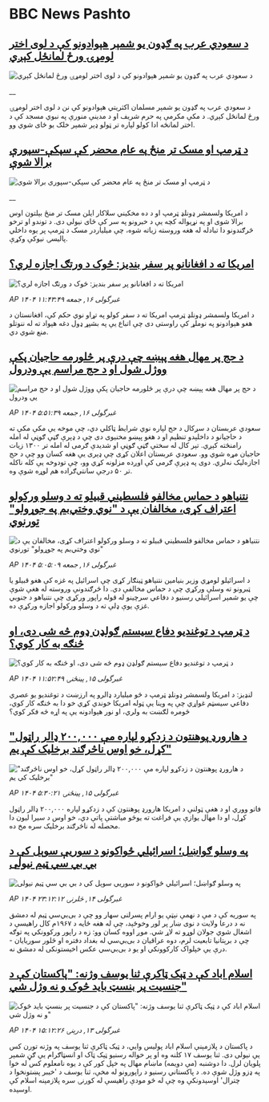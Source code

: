 # BBC News Pashto## [د سعودي عرب په ګډون یو شمېر هېوادونو کې د لوی اختر لومړۍ ورځ لمانځل کېږي](https://www.bbc.co.uk/pashto/live/cvg57dqp1k0t?at_campaign=githubrss)![د سعودي عرب په ګډون یو شمېر هېوادونو کې د لوی اختر لومړۍ ورځ لمانځل کېږي](https://ichef.bbci.co.uk/ace/standard/240/cpsprodpb/beda/live/f90c7ed0-42a8-11f0-bace-e1270fc31f5e.jpg)__د سعودي عرب په ګډون یو شمېر مسلمان اکثریتي هېوادونو کې نن د لوی اختر لومړۍ ورځ لمانځل کېږي. د مکې مکرمې په حرم شریف او د مدینې منورې په نبوي مسجد کې د اختر لمانځه ادا کولو لپاره تر ټولو ډېر شمېر خلک یو ځای شوي وو.## [د ټرمپ او مسک تر منځ په عام محضر کې سپکې-سپورې برالا شوې ](https://www.bbc.co.uk/pashto/live/cx271n7v1q8t?at_campaign=githubrss)![د ټرمپ او مسک تر منځ په عام محضر کې سپکې-سپورې برالا شوې ](https://ichef.bbci.co.uk/ace/standard/240/cpsprodpb/800a/live/f9b8dee0-42bd-11f0-835b-310c7b938e84.jpg)__د امریکا ولسمشر ډونلډ ټرمپ او د ده مخکیني سلاکار ایلن مسک تر منځ بېلتون اوس برالا شوی او په نړیواله کچه یې د خبرونو په سر کې ځای نیولی دی. د توندو او ترخو څرګندونو دا تبادله له هغه وروسته زیاته شوه، چې میلیاردر مسک د ټرمپ پر یوه داخلي پالیسۍ نیوکې وکړې.## [امریکا ته د افغانانو پر سفر بندیز: څوک د ورتګ اجازه لري؟](https://www.bbc.com/pashto/articles/clyqpn88vzgo?at_campaign=githubrss)![امریکا ته د افغانانو پر سفر بندیز: څوک د ورتګ اجازه لري؟](https://ichef.bbci.co.uk/ace/standard/240/cpsprodpb/47d6/live/4570c220-4206-11f0-bb70-638c3138e72c.jpg)_AP ۱۴۰۴ غبرگولی ۱۶, جمعه ۱۱:۴۳:۴۹_د امریکا ولسمشر ډونلډ ټرمپ امریکا ته د سفر کولو په تړاو نوي حکم کې، افغانستان د هغو هېوادونو په نوملړ کې راوستی دی چې اتباع یې په بشپړ ډول دغه هېواد ته له ننوتلو منع   شوي دي.## [د حج پر مهال هغه پېښه چې درې پر څلورمه حاجیان پکې ووژل شول او د حج مراسم یې ودرول](https://www.bbc.com/pashto/articles/ckg7pgynr1ro?at_campaign=githubrss)![د حج پر مهال هغه پېښه چې درې پر څلورمه حاجیان پکې ووژل شول او د حج مراسم یې ودرول](https://ichef.bbci.co.uk/ace/standard/240/cpsprodpb/ea46/live/bf415f00-4298-11f0-835b-310c7b938e84.jpg)_AP ۱۴۰۴ غبرگولی ۱۶, جمعه ۵:۵۱:۳۹_سعودي عربستان د سږکال د حج لپاره نوي شرایط ټاکلي دي، چې موخه‌ یې مکې مکې ته د حاجیانو د داخلېدو تنظیم او د هغو پېښو مخنیوی دی چې د ډېرې ګڼې ګوڼې له امله رامنځته کېږي.
تېر کال له سختې ګڼې ګوڼې او شدیدې ګرمی له امله تر ۱۳۰۰ زیات حاجیان مړه شوي وو. سعودي عربستان اعلان کړی چې ډېری یې هغه کسان وو چې د حج اجازه‌لیک نه‌لري. دوی په ډېرې ګرمی کې اوږده مزلونه کړي وو، چې تودوخه یې کله ناکله تر ۵۰ درجې سانتي‌ګراده هم لوړه شوې وه.## [نتنياهو د حماس مخالفو فلسطیني قبیلو ته د وسلو ورکولو اعتراف کړی، مخالفان یې د "نوي وختي‌بم په جوړولو" تورنوي](https://www.bbc.com/pashto/articles/c3wd2wqnld0o?at_campaign=githubrss)![نتنياهو د حماس مخالفو فلسطیني قبیلو ته د وسلو ورکولو اعتراف کړی، مخالفان یې د "نوي وختي‌بم په جوړولو" تورنوي](https://ichef.bbci.co.uk/ace/standard/240/cpsprodpb/f64c/live/8fd4a970-4293-11f0-b6e6-4ddb91039da1.png)_AP ۱۴۰۴ غبرگولی ۱۶, جمعه ۵:۰۵:۰۹_د اسرائیلو لومړي وزیر بنیامین نتنياهو ټینګار کړی چې اسرائیل په غزه کې هغو قبیلو یا ټبرونو ته وسلې ورکړي چې د حماس مخالفې دي.
دا څرګندونې وروسته له هغې شوې چې یو شمېر اسرائیلي رسنیو د دفاعي سرچینو له قوله راپور ورکړی چې نتنياهو د جنوبي غزې یوې ډلې ته د وسلو ورکولو اجازه ورکړې ده.## [د  ټرمپ د توغندیو دفاع سیستم ګولډن ډوم څه شی دی، او  څنګه به کار کوي؟](https://www.bbc.com/pashto/articles/cly3px4y43wo?at_campaign=githubrss)![د  ټرمپ د توغندیو دفاع سیستم ګولډن ډوم څه شی دی، او  څنګه به کار کوي؟](https://ichef.bbci.co.uk/ace/standard/240/cpsprodpb/f235/live/1b9db1e0-4203-11f0-bace-e1270fc31f5e.jpg)_AP ۱۴۰۴ غبرگولی ۱۵, پينځنۍ ۱۱:۵۲:۴۹_لنډیز: د امریکا ولسمشر ډونلډ ټرمپ د څو میلیارد ډالرو په ارزښت د توغندیو یو عصري دفاعي سیسټم غواړي چې په وینا یې ټوله امریکا خوندي کړي خو دا به څنګه کار کوي، څومره لګښت به ولري، او نور هېوادونه یې په اړه څه فکر کوي؟## ["د هارورډ پوهنتون د زدکړو لپاره مې ۲۰۰,۰۰۰ ډالر راټول کړل، خو اوس ناڅرګند برخلیک کې یم"](https://www.bbc.com/pashto/articles/cq85pyg8n32o?at_campaign=githubrss)!["د هارورډ پوهنتون د زدکړو لپاره مې ۲۰۰,۰۰۰ ډالر راټول کړل، خو اوس ناڅرګند برخلیک کې یم"](https://ichef.bbci.co.uk/ace/standard/240/cpsprodpb/5d2c/live/5915b0b0-419d-11f0-835b-310c7b938e84.jpg)_AP ۱۴۰۴ غبرگولی ۱۵, پينځنۍ ۵:۳۰:۲۱_فاتو ووري او د هغې ټولنې د امریکا هارورډ پوهنتون کې د زدکړو لپاره ۲۰۰,۰۰۰ ډالر راټول کړل، او دا مهال یوازې یې فراغت ته یوڅو میاشتې پاتې دي، خو اوس د سیرا لیون دا محصله له ناڅرګند برخلیک سره مخ ده.## [په وسلو ګواښل؛ اسرائیلي ځواکونو د سوریې سوېل کې د بي بي سي ټیم نیولی](https://www.bbc.com/pashto/articles/cx2e1gv479vo?at_campaign=githubrss)![په وسلو ګواښل؛ اسرائیلي ځواکونو د سوریې سوېل کې د بي بي سي ټیم نیولی](https://ichef.bbci.co.uk/ace/standard/240/cpsprodpb/5edb/live/e4051c60-4198-11f0-835b-310c7b938e84.jpg)_AP ۱۴۰۴ غبرگولی ۱۴, څلرنۍ ۲۳:۱۲:۱۲_په سوریه کې د مې د نهمې نېټې یو ارام پسرلنی سهار وو چې د بی‌بي‌سي ټیم له دمشق نه د درعا ولایت د نوى ښار پر لور وخوځېد، چې له هغه ځایه د ۱۹۶۷م کال راهیسې د اشغال شوي جولان لوړو ته لاړ شي. موږ اووه کسان وو: زه د راپور ورکوونکي په توګه چې د برېتانیا تابعیت لرم، دوه عراقیان د بی‌بي‌سي له بغداد دفتره او څلور سوریایان - درې يې خپلواک کارکوونکي او یو د بی‌بي‌سي عکس اخیستونکی له دمشق نه.## [اسلام اباد کې د ټېک ټاکرې ثنا یوسف وژنه: "پاکستان کې د جنسیت پر بنسټ باید څوک و نه وژل شي"](https://www.bbc.com/pashto/articles/clynxlrn3dko?at_campaign=githubrss)![اسلام اباد کې د ټېک ټاکرې ثنا یوسف وژنه: "پاکستان کې د جنسیت پر بنسټ باید څوک و نه وژل شي"](https://ichef.bbci.co.uk/ace/standard/240/cpsprodpb/0bdb/live/1c964e60-4071-11f0-a55b-41bab8bccdf3.jpg)_AP ۱۴۰۴ غبرگولی ۱۳, درېنۍ ۱۵:۱۲:۲۶_د پاکستان د پلازمېنې اسلام اباد پولیس وايي، د ټیک ټاکرې ثنا یوسف په وژنه تورن کس یې نیولی دی. ثنا یوسف ۱۷ کلنه وه او پر خواله رسنیو ټېک ټاک او انسټاګرام یې ګڼ شمېر پلویان لرل.
دا دوشنبه (مې دویمه) ماښام مهال په خپل کور کې د یوه نامعلوم کس له خوا په ډزو وژل شوې ده.
د پاکستاني رسنیو د راپورونو له مخې، ثنا یوسف د 'خیبر پښتونخوا د چترال' اوسېدونکې وه چې له څو مودې راهیسې له کورنۍ سره پلازمېنه اسلام کې اوسېده.